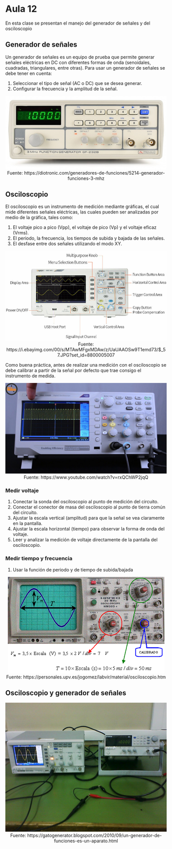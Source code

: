 <h1>Aula 12</h1>

En esta clase se presentan el manejo del generador de señales y del osciloscopio

<h2>Generador de señales</h2>

Un generador de señales es un equipo de prueba que permite generar señales eléctricas en DC con diferentes formas de onda (senoidales, cuadradas, triangulares, entre otras). Para usar un generador de señales se debe tener en cuenta:

1. Seleccionar el tipo de señal (AC o DC) que se desea generar.
2. Configurar la frecuencia y la amplitud de la señal.

<div align="center">
<img src="Imagenes/image-1.png" alt=""/>
<br>
<figcaption>Fuente: https://diotronic.com/generadores-de-funciones/5214-generador-funciones-3-mhz</figcaption>
</div>

<h2>Osciloscopio</h2>

El osciloscopio es un instrumento de medición mediante gráficas, el cual mide diferentes señales eléctricas, las cuales pueden ser analizadas por medio de la gráfica, tales como:

1. El voltaje pico a pico (Vpp), el voltaje de pico (Vp) y el voltaje eficaz (Vrms).
2. El periodo, la frecuencia, los tiempos de subida y bajada de las señales.
3. El desfase entre dos señales utilizando el modo XY.

<div align="center">
<img src="Imagenes/image-5.png" alt="osciloscopio"/>
<br>
<figcaption>Fuente: https://i.ebayimg.com/00/s/MTAwMFgxMDAw/z/UaUAAOSw9T1emd73/$_57.JPG?set_id=8800005007</figcaption>
</div>

Como buena práctica, antes de realizar una medición con el osciloscopio se debe calibrar a partir de la señal por defecto que trae consigo el instrumento de medida.

<div align="center">
<img src="Imagenes/image-4.png" alt="calibración"/>
<br>
<figcaption>Fuente: https://www.youtube.com/watch?v=rxQChWP2jqQ</figcaption>
</div>

<h3>Medir voltaje</h3>

1. Conectar la sonda del osciloscopio al punto de medición del circuito.
2. Conectar el conector de masa del osciloscopio al punto de tierra común del circuito.
2. Ajustar la escala vertical (amplitud) para que la señal se vea claramente en la pantalla.
3. Ajustar la escala horizontal (tiempo) para observar la forma de onda del voltaje.
4. Leer y analizar la medición de voltaje directamente de la pantalla del osciloscopio.

<h3>Medir tiempo y frecuencia</h3>

1. Usar la función de periodo y de tiempo de subida/bajada

<div align="center">
<img src="Imagenes/image-2.png" alt="medición por división"/>
<br>
<figcaption>Fuente: https://personales.upv.es/jogomez/labvir/material/osciloscopio.htm</figcaption>
</div>

<h2>Osciloscopio y generador de señales</h2>

<div align="center">
<img src="Imagenes/image.png" alt="Osciloscopio y generador de señales"/>
<br>
<figcaption>Fuente: https://gatogenerator.blogspot.com/2010/09/un-generador-de-funciones-es-un-aparato.html</figcaption>
</div>